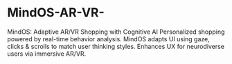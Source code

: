 # MindOS-AR-VR-
MindOS: Adaptive AR/VR Shopping with Cognitive AI Personalized shopping powered by real-time behavior analysis. MindOS adapts UI using gaze, clicks &amp; scrolls to match user thinking styles. Enhances UX for neurodiverse users via immersive AR/VR.

